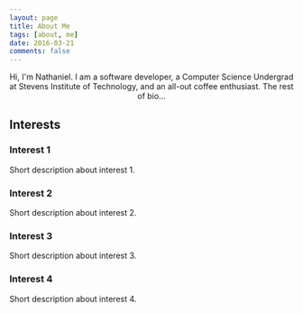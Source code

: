 ```yaml
---
layout: page
title: About Me
tags: [about, me]
date: 2016-03-21
comments: false
---
```

    
<center>Hi, I'm Nathaniel. I am a software developer, a Computer Science Undergrad at Stevens Institute of Technology, and an all-out coffee enthusiast. The rest of bio...</center>

## Interests
### Interest 1
Short description about interest 1.

### Interest 2
Short description about interest 2.

### Interest 3
Short description about interest 3.

### Interest 4
Short description about interest 4.
